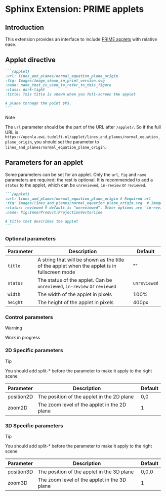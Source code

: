 # Sphinx Extension: PRIME applets

## Introduction

This extension provides an interface to include [PRIME applets](https://openla.ewi.tudelft.nl/) with relative ease.

## Applet directive

````md
```{applet}
:url: lines_and_planes/normal_equation_plane_origin
:fig: Images/image_shown_in_print_version.svg
:name: name_that_is_used_to_refer_to_this_figure
:class: dark-light
:title: This title is shown when you full-screen the applet

A plane through the point $P$.
```
````

> [!NOTE]
> The `url` parameter should be the part of the URL after `/applet/`. So if the full URL is `https://openla.ewi.tudelft.nl/applet/lines_and_planes/normal_equation_plane_origin`, you should set the parameter to `lines_and_planes/normal_equation_plane_origin`.

## Parameters for an applet

Some parameters can be set for an applet. Only the `url`, `fig` and `name` parameters are required; the rest is optional. It is recommended to add a `status` to the applet, which can be `unreviewed`, `in-review` or `reviewed`.

````md
```{applet}
:url: lines_and_planes/normal_equation_plane_origin # Required url
:fig: Images/lines_and_planes/normal_equation_plane_origin.svg  # Image shown in print version
:status: reviewed # default is "unreviewed". Other options are "in-review" and "reviewed"
:name: Fig:InnerProduct:ProjectionVectorLine

A title that describes the applet
```
````

### Optional parameters

| Parameter                                                                                                                           | Description                                                                                  | Default      |
| ----------------------------------------------------------------------------------------------------------------------------------- | -------------------------------------------------------------------------------------------- | ------------ |
| `title`                                                                                                                             | A string that will be shown as the title of the applet when the applet is in fullscreen mode | ""           |
| `status`                                                                                                                            | The status of the applet. Can be `unreviewed`, `in-review` or `reviewed`                     | `unreviewed` |
| `width`                                                                                                                             | The width of the applet in pixels                                                            | 100%         |
| `height`                                                                                                                            | The height of the applet in pixels                                                           | 400px        |

### Control parameters

> [!WARNING]
> Work in progress

### 2D Specific parameters

> [!TIP]
> You should add split-\* before the parameter to make it apply to the right scene

| Parameter  | Description                                  | Default |
| ---------- | -------------------------------------------- | ------- |
| position2D | The position of the applet in the 2D plane   | 0,0     |
| zoom2D     | The zoom level of the applet in the 2D plane | 1       |

### 3D Specific parameters

> [!TIP]
> You should add split-\* before the parameter to make it apply to the right scene

| Parameter  | Description                                  | Default |
| ---------- | -------------------------------------------- | ------- |
| position3D | The position of the applet in the 3D plane   | 0,0,0   |
| zoom3D     | The zoom level of the applet in the 3D plane | 1       |
